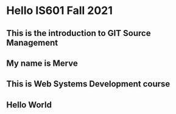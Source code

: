 # Hello IS601 Fall 2021
## This is the introduction to GIT Source Management
## My name is Merve
## This is Web Systems Development course
## Hello World
